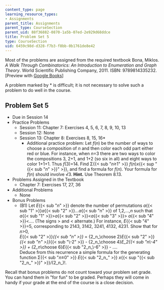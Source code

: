 ```yaml
---
content_type: page
learning_resource_types:
- Assignments
parent_title: Assignments
parent_type: CourseSection
parent_uid: 88f36882-0870-1a5b-07ed-2e929d68ddce
title: Problem Set 5
type: CourseSection
uid: 6459c98d-d328-f7b3-f8bb-0b1761de8e42
---
```


Most of the problems are assigned from the required textbook Bona, Miklos. _A Walk Through Combinatorics: An Introduction to Enumeration and Graph Theory_. World Scientific Publishing Company, 2011. ISBN: 9789814335232. \[Preview with [Google Books](http://books.google.com/books?id=TzJ2L9ZmlQUC&pg=PAfrontcover)\]

A problem marked by \* is difficult; it is not necessary to solve such a problem to do well in the course.

Problem Set 5
-------------

*   Due in Session 14
*   Practice Problems
    *   Session 11: Chapter 7: Exercises 4, 5, 6, 7, 8, 9, 10, 13
    *   Session 12: None
    *   Session 13: Chapter 8: Exercises 8, 15, 16\*
        *   Additional practice problem: Let _f_(_n_) be the number of ways to choose a composition of _n_ and then color each odd part either red or blue. For instance, when _n_\=3 there are two ways to color the compositions 3, 2+1, and 1+2 (so six in all) and eight ways to color 1+1+1. Thus _f_(3)=14. Find Σ{{< sub "_n_≥1" >}} _f_(_n_)_x_{{< sup "{{< sub \"_n_\" >}}" >}}, and find a formula for _f_(_n_). Your formula for _f_(_n_) should involve √3. **Hint.** Use Theorem 8.13.
*   Problems Assigned in the Textbook
    *   Chapter 7: Exercises 17, 27, 36
*   Additional Problems
    *   None
*   Bonus Problems
    *   (B1) Let _E_{{< sub "_n_" >}} denote the number of permutations _a_{{< sub "1" >}}_a_{{< sub "2" >}}…_a_{{< sub "n" >}} of 1,2,…,_n_ such that _a_{{< sub "1" >}}\>_a_{{< sub "2" >}}\<_a_{{< sub "3" >}}\> _a_{{< sub "4" >}}\<…. (The signs > and \< alternate.) For instance, _E_{{< sub "4" >}}\=5, corresponding to 2143, 3142, 3241, 4132, 4231. Show that for _n_\>0,  
        _E_{{< sub "2" >}}_{{< sub "n" >}}_ = {2_n_\\choose 2}_E_{{< sub "2" >}}_{{< sub "n" >}}_{{< sub "\\-2" >}} - {2_n_\\choose 4}_E_2{{< sub "_n_\\-4" >}} + {2_n_\\choose 6}_E_{{< sub "2_n_\\-6" >}} - ….  
        Deduce from this recurrence a simple formula for the generating function Σ{{< sub "_n_≥0" >}} _E_{{< sub "2_n_" >}} _x_{{< sup "{{< sub \"2_n_\" >}}" >}}/(2_n_)!.

Recall that bonus problems do not count toward your problem set grade. You can hand them in "for fun" to be graded. Perhaps they will come in handy if your grade at the end of the course is a close decision.
